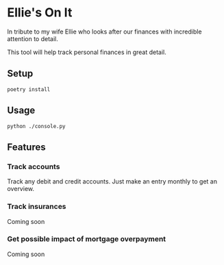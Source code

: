 # Ellie's On It
In tribute to my wife Ellie who looks after our finances with incredible attention to detail.

This tool will help track personal finances in great detail.

## Setup
```commandline
poetry install
```

## Usage
```commandline
python ./console.py
```

## Features
### Track accounts
Track any debit and credit accounts. Just make an entry monthly to get an overview.

### Track insurances
Coming soon

### Get possible impact of mortgage overpayment
Coming soon

